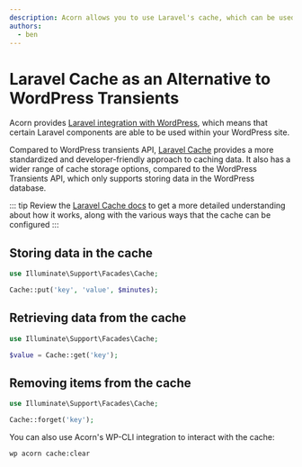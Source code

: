 ```yaml
---
description: Acorn allows you to use Laravel's cache, which can be used as an alternative to the WordPress Transients API.
authors:
  - ben
---
```


# Laravel Cache as an Alternative to WordPress Transients

Acorn provides [Laravel integration with WordPress](/acorn/), which means that certain Laravel components are able to be used within your WordPress site.

Compared to WordPress transients API, [Laravel Cache](https://laravel.com/docs/9.x/cache) provides a more standardized and developer-friendly approach to caching data. It also has a wider range of cache storage options, compared to the WordPress Transients API, which only supports storing data in the WordPress database.

::: tip
Review the [Laravel Cache docs](https://laravel.com/docs/9.x/cache) to get a more detailed understanding about how it works, along with the various ways that the cache can be configured
:::

## Storing data in the cache

```php
use Illuminate\Support\Facades\Cache;

Cache::put('key', 'value', $minutes);
```

## Retrieving data from the cache

```php
use Illuminate\Support\Facades\Cache;

$value = Cache::get('key');
```

## Removing items from the cache

```php
use Illuminate\Support\Facades\Cache;

Cache::forget('key');
```

You can also use Acorn's WP-CLI integration to interact with the cache:

```shell
wp acorn cache:clear
```
